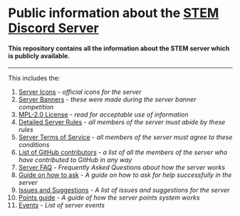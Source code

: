# Public information about the [STEM Discord Server](https://discord.gg/stem)

#### This repository contains all the information about the STEM server which is publicly available.
------
This includes the:

1. [Server Icons](https://github.com/stem-discord/public/tree/main/Server%20Icons) - *official icons for the server*
2. [Server Banners](https://github.com/stem-discord/public/tree/main/Server%20banners) - *these were made during the server banner competition*
3. [MPL-2.0 License](https://github.com/stem-discord/public/blob/main/LICENSE) - *read for acceptable use of information*
4. [Detailed Server Rules](https://github.com/stem-discord/public/blob/main/STEM_Rules.md) - *all members of the server must abide by these rules*
5. [Server Terms of Service](https://github.com/stem-discord/public/blob/main/Server%20TOS.md) - *all members of the server must agree to these conditions*
6. [List of GitHub contributors](https://github.com/stem-discord/public/blob/main/contribute.md) - *a list of all the members of the server who have contributed to GitHub in any way*
7. [Server FAQ](https://github.com/stem-discord/public/blob/main/faq.md) - *Frequently Asked Questions about how the server works*
8. [Guide on how to ask](https://github.com/stem-discord/public/blob/main/howtoask.md) - *A guide on how to ask for help successfully in the server*
9. [Issues and Suggestions](https://github.com/stem-discord/public/blob/main/issues_and_suggestions.md) - *A list of issues and suggestions for the server*
10. [Points guide](https://github.com/stem-discord/public/blob/main/points.md) - *A guide of how the server points system works*
11. [Events](https://github.com/stem-discord/public/tree/main/events) - *List of server events*

